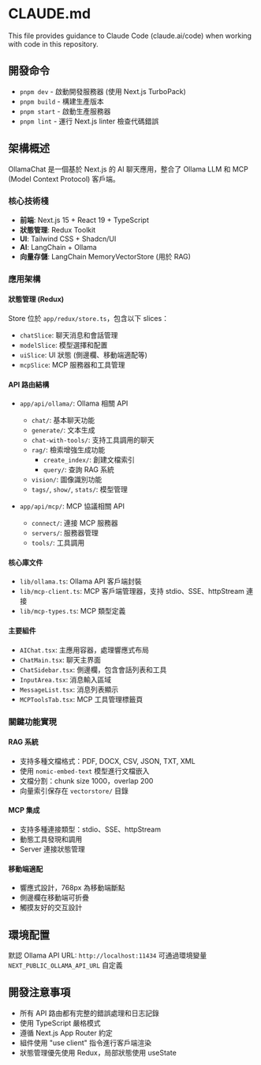 # CLAUDE.md

This file provides guidance to Claude Code (claude.ai/code) when working with code in this repository.

## 開發命令

- `pnpm dev` - 啟動開發服務器 (使用 Next.js TurboPack)
- `pnpm build` - 構建生產版本
- `pnpm start` - 啟動生產服務器
- `pnpm lint` - 運行 Next.js linter 檢查代碼錯誤

## 架構概述

OllamaChat 是一個基於 Next.js 的 AI 聊天應用，整合了 Ollama LLM 和 MCP (Model Context Protocol) 客戶端。

### 核心技術棧
- **前端**: Next.js 15 + React 19 + TypeScript
- **狀態管理**: Redux Toolkit
- **UI**: Tailwind CSS + Shadcn/UI
- **AI**: LangChain + Ollama
- **向量存儲**: LangChain MemoryVectorStore (用於 RAG)

### 應用架構

#### 狀態管理 (Redux)
Store 位於 `app/redux/store.ts`，包含以下 slices：
- `chatSlice`: 聊天消息和會話管理
- `modelSlice`: 模型選擇和配置
- `uiSlice`: UI 狀態 (側邊欄、移動端適配等)
- `mcpSlice`: MCP 服務器和工具管理

#### API 路由結構
- `app/api/ollama/`: Ollama 相關 API
  - `chat/`: 基本聊天功能
  - `generate/`: 文本生成
  - `chat-with-tools/`: 支持工具調用的聊天
  - `rag/`: 檢索增強生成功能
    - `create_index/`: 創建文檔索引
    - `query/`: 查詢 RAG 系統
  - `vision/`: 圖像識別功能
  - `tags/`, `show/`, `stats/`: 模型管理

- `app/api/mcp/`: MCP 協議相關 API
  - `connect/`: 連接 MCP 服務器
  - `servers/`: 服務器管理
  - `tools/`: 工具調用

#### 核心庫文件
- `lib/ollama.ts`: Ollama API 客戶端封裝
- `lib/mcp-client.ts`: MCP 客戶端管理器，支持 stdio、SSE、httpStream 連接
- `lib/mcp-types.ts`: MCP 類型定義

#### 主要組件
- `AIChat.tsx`: 主應用容器，處理響應式布局
- `ChatMain.tsx`: 聊天主界面
- `ChatSidebar.tsx`: 側邊欄，包含會話列表和工具
- `InputArea.tsx`: 消息輸入區域
- `MessageList.tsx`: 消息列表顯示
- `MCPToolsTab.tsx`: MCP 工具管理標籤頁

### 關鍵功能實現

#### RAG 系統
- 支持多種文檔格式：PDF, DOCX, CSV, JSON, TXT, XML
- 使用 `nomic-embed-text` 模型進行文檔嵌入
- 文檔分割：chunk size 1000，overlap 200
- 向量索引保存在 `vectorstore/` 目錄

#### MCP 集成
- 支持多種連接類型：stdio、SSE、httpStream
- 動態工具發現和調用
- Server 連接狀態管理

#### 移動端適配
- 響應式設計，768px 為移動端斷點
- 側邊欄在移動端可折疊
- 觸摸友好的交互設計

## 環境配置

默認 Ollama API URL: `http://localhost:11434`
可通過環境變量 `NEXT_PUBLIC_OLLAMA_API_URL` 自定義

## 開發注意事項

- 所有 API 路由都有完整的錯誤處理和日志記錄
- 使用 TypeScript 嚴格模式
- 遵循 Next.js App Router 約定
- 組件使用 "use client" 指令進行客戶端渲染
- 狀態管理優先使用 Redux，局部狀態使用 useState